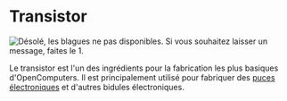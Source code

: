 # Transistor

![Désolé, les blagues ne pas disponibles. Si vous souhaitez laisser un message, faites le 1.](oredict:opencomputers:materialTransistor)

Le transistor est l'un des ingrédients pour la fabrication les plus basiques d'OpenComputers. Il est principalement utilisé pour fabriquer des [puces électroniques](chip1.md) et d'autres bidules électroniques.

